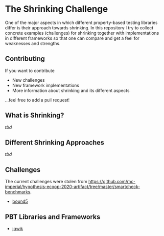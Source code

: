 # The Shrinking Challenge

One of the major aspects in which different property-based testing libraries differ
is their approach towards shrinking. In this repository I try to collect
concrete examples (challenges) for shrinking together with implementations
in different frameworks so that one can compare and get a feel for
weaknesses and strengths.

## Contributing

If you want to contribute
- New challenges
- New framework implementations
- More information about shrinking and its different aspects

...feel free to add a pull request!


## What is Shrinking?

_tbd_

## Different Shrinking Approaches

_tbd_

## Challenges

The current challenges were stolen from https://github.com/mc-imperial/hypothesis-ecoop-2020-artifact/tree/master/smartcheck-benchmarks.

- [bound5](/challenges/bound5.md)


## PBT Libraries and Frameworks

- [jqwik](/pbt-libraries/jqwik/README.md)
